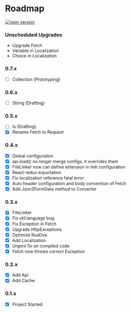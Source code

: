 # Roadmap

[![npm version](https://badge.fury.io/js/rua.svg)](https://badge.fury.io/js/rua)
### Unscheduled Upgrades
- Upgrade Fetch
- Variable in Localization
- Choice in Localization

### 0.7.x
- [ ] Collection (Prototyping)

### 0.6.x
- [ ] String (Drafting)

### 0.5.x
- [ ] Is (Drafting)
- [x] Rename Fetch to Request

### 0.4.x
- [x] Global configuration
- [x] api.load() no longer merge configs, it overrides them
- [x] FileLinker now can define extension in link configuration
- [x] React-redux exportation
- [x] Fix localization reference fatal error
- [x] Auto header configuration and body convention of Fetch
- [x] Add Json2FormData method to Convertor

### 0.3.x
- [x] FileLinker
- [x] Fix util.language bug
- [x] Fix Exception in Fetch
- [x] Upgrade HttpExceptions
- [x] Optimize RuaDva
- [x] Add Localization
- [x] Urgent fix on compiled code
- [x] Fetch now throws correct Exception

### 0.2.x
- [x] Add Api
- [x] Add Cache

### 0.1.x
- [x] Project Started


